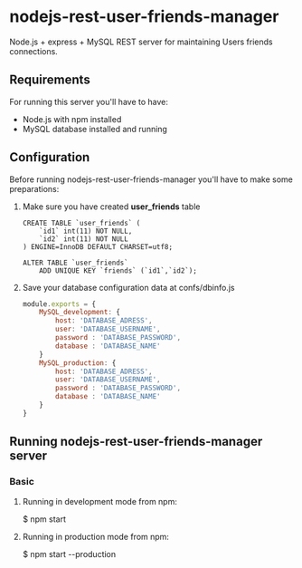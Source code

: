 # nodejs-rest-user-friends-manager

Node.js + express + MySQL REST server for maintaining Users friends connections.

## Requirements

For running this server you'll have to have:
* Node.js with npm installed
* MySQL database installed and running

## Configuration

Before running nodejs-rest-user-friends-manager you'll have to make some preparations:

1. Make sure you have created **user_friends** table
   
    ```mysql
    CREATE TABLE `user_friends` (
        `id1` int(11) NOT NULL,
        `id2` int(11) NOT NULL
    ) ENGINE=InnoDB DEFAULT CHARSET=utf8;

    ALTER TABLE `user_friends`
        ADD UNIQUE KEY `friends` (`id1`,`id2`);
    ```
2. Save your database configuration data at confs/dbinfo.js
   
    ```js
    module.exports = {
        MySQL_development: {
            host: 'DATABASE_ADRESS',
            user: 'DATABASE_USERNAME',
            password : 'DATABASE_PASSWORD',
            database : 'DATABASE_NAME'
        }
        MySQL_production: {
            host: 'DATABASE_ADRESS',
            user: 'DATABASE_USERNAME',
            password : 'DATABASE_PASSWORD',
            database : 'DATABASE_NAME'
        }
    }
    ```

## Running nodejs-rest-user-friends-manager server

### Basic

1. Running in development mode from npm:

   $ npm start

2. Running in production mode from npm:

   $ npm start --production
   
